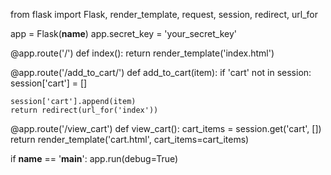 from flask import Flask, render_template, request, session, redirect, url_for

app = Flask(__name__)
app.secret_key = 'your_secret_key'


@app.route('/')
def index():
    return render_template('index.html')


@app.route('/add_to_cart/<item>')
def add_to_cart(item):
    if 'cart' not in session:
        session['cart'] = []

    session['cart'].append(item)
    return redirect(url_for('index'))


@app.route('/view_cart')
def view_cart():
    cart_items = session.get('cart', [])
    return render_template('cart.html', cart_items=cart_items)


if __name__ == '__main__':
    app.run(debug=True)
